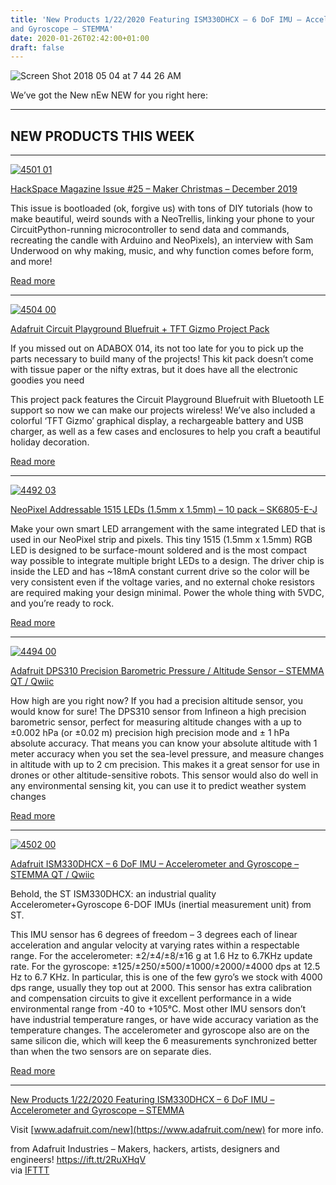 ```yaml
---
title: 'New Products 1/22/2020 Featuring ISM330DHCX – 6 DoF IMU – Accelerometer
and Gyroscope – STEMMA'
date: 2020-01-26T02:42:00+01:00
draft: false
---
```


![Screen Shot 2018 05 04 at 7 44 26 AM](https://cdn-blog.adafruit.com/uploads/2018/05/Screen-Shot-2018-05-04-at-7.44.26-AM.png "Screen Shot 2018-05-04 at 7.44.26 AM.png")

We’ve got the New nEw NEW for you right here:

* * *

NEW PRODUCTS THIS WEEK
----------------------

* * *

[![4501 01](https://cdn-blog.adafruit.com/uploads/2020/01/4501-01.jpg "4501-01.jpg")](https://www.adafruit.com/product/4501)

[HackSpace Magazine Issue #25 – Maker Christmas – December 2019](https://www.adafruit.com/product/4501)

This issue is bootloaded (ok, forgive us) with tons of DIY tutorials (how to make beautiful, weird sounds with a NeoTrellis, linking your phone to your CircuitPython-running microcontroller to send data and commands, recreating the candle with Arduino and NeoPixels), an interview with Sam Underwood on why making, music, and why function comes before form, and more!

[Read more](https://www.adafruit.com/product/4501)

* * *

[![4504 00](https://cdn-blog.adafruit.com/uploads/2020/01/4504-00.jpg "4504-00.jpg")](https://www.adafruit.com/product/4504)

[Adafruit Circuit Playground Bluefruit + TFT Gizmo Project Pack](https://www.adafruit.com/product/4504)

If you missed out on ADABOX 014, its not too late for you to pick up the parts necessary to build many of the projects! This kit pack doesn’t come with tissue paper or the nifty extras, but it does have all the electronic goodies you need

This project pack features the Circuit Playground Bluefruit with Bluetooth LE support so now we can make our projects wireless! We’ve also included a colorful ‘TFT Gizmo’ graphical display, a rechargeable battery and USB charger, as well as a few cases and enclosures to help you craft a beautiful holiday decoration.

[Read more](https://www.adafruit.com/product/4504)

* * *

[![4492 03](https://cdn-blog.adafruit.com/uploads/2020/01/4492-03.jpg "4492-03.jpg")](https://www.adafruit.com/product/4492)

[NeoPixel Addressable 1515 LEDs (1.5mm x 1.5mm) – 10 pack – SK6805-E-J](https://www.adafruit.com/product/4492)

Make your own smart LED arrangement with the same integrated LED that is used in our NeoPixel strip and pixels. This tiny 1515 (1.5mm x 1.5mm) RGB LED is designed to be surface-mount soldered and is the most compact way possible to integrate multiple bright LEDs to a design. The driver chip is inside the LED and has ~18mA constant current drive so the color will be very consistent even if the voltage varies, and no external choke resistors are required making your design minimal. Power the whole thing with 5VDC, and you’re ready to rock.

[Read more](https://www.adafruit.com/product/4492)

* * *

[![4494 00](https://cdn-blog.adafruit.com/uploads/2020/01/4494-00.jpg "4494-00.jpg")](https://www.adafruit.com/product/4494)

[Adafruit DPS310 Precision Barometric Pressure / Altitude Sensor – STEMMA QT / Qwiic](https://www.adafruit.com/product/4494)

How high are you right now? If you had a precision altitude sensor, you would know for sure! The DPS310 sensor from Infineon a high precision barometric sensor, perfect for measuring altitude changes with a up to ±0.002 hPa (or ±0.02 m) precision high precision mode and ± 1 hPa absolute accuracy. That means you can know your absolute altitude with 1 meter accuracy when you set the sea-level pressure, and measure changes in altitude with up to 2 cm precision. This makes it a great sensor for use in drones or other altitude-sensitive robots. This sensor would also do well in any environmental sensing kit, you can use it to predict weather system changes

[Read more](https://www.adafruit.com/product/4494)

* * *

[![4502 00](https://cdn-blog.adafruit.com/uploads/2020/01/4502-00.jpg "4502-00.jpg")](https://www.adafruit.com/product/4502)

[Adafruit ISM330DHCX – 6 DoF IMU – Accelerometer and Gyroscope – STEMMA QT / Qwiic](https://www.adafruit.com/product/4502)

Behold, the ST ISM330DHCX: an industrial quality Accelerometer+Gyroscope 6-DOF IMUs (inertial measurement unit) from ST.

This IMU sensor has 6 degrees of freedom – 3 degrees each of linear acceleration and angular velocity at varying rates within a respectable range. For the accelerometer: ±2/±4/±8/±16 g at 1.6 Hz to 6.7KHz update rate. For the gyroscope: ±125/±250/±500/±1000/±2000/±4000 dps at 12.5 Hz to 6.7 KHz. In particular, this is one of the few gyro’s we stock with 4000 dps range, usually they top out at 2000. This sensor has extra calibration and compensation circuits to give it excellent performance in a wide environmental range from -40 to +105°C. Most other IMU sensors don’t have industrial temperature ranges, or have wide accuracy variation as the temperature changes. The accelerometer and gyroscope also are on the same silicon die, which will keep the 6 measurements synchronized better than when the two sensors are on separate dies.

[Read more](https://www.adafruit.com/product/4502)

* * *

[New Products 1/22/2020 Featuring ISM330DHCX – 6 DoF IMU – Accelerometer and Gyroscope – STEMMA](https://youtu.be/INgt_r3AChI)

Visit [www.adafruit.com/new](https://www.adafruit.com/new) for more info.

  
  
from Adafruit Industries – Makers, hackers, artists, designers and engineers! https://ift.tt/2RuXHqV  
via [IFTTT](https://ifttt.com/?ref=da&site=blogger)